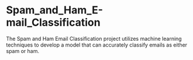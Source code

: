 # Spam_and_Ham_E-mail_Classification
The Spam and Ham Email Classification project utilizes machine learning techniques to develop a model that can accurately classify emails as either spam or ham.
